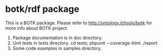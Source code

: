 botk/rdf package
====================
This is a BOTK package. Please refer to http://ontology.it/tools/botk for more info
about BOTK project.

1. Package documentation is in doc directory.
2. Unit tests in tests directory.
    cd tests; phpunit --coverage-html ./report
3. Some code examples in samples directory.
